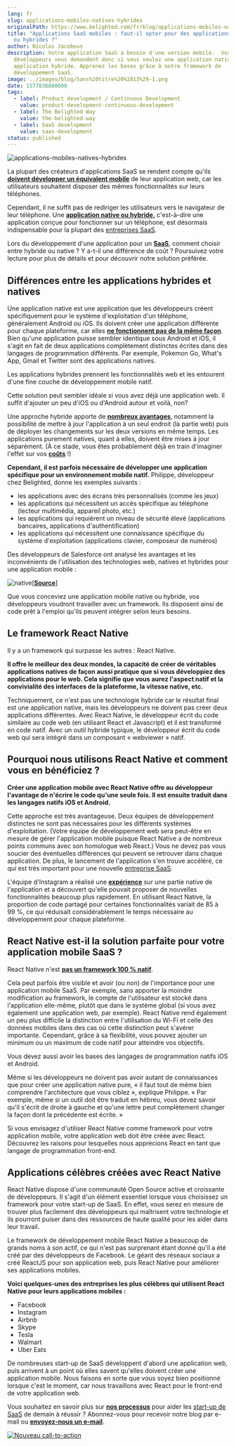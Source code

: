 ```yaml
---
lang: fr
slug: applications-mobiles-natives-hybrides
originalPath: https://www.belighted.com/fr/blog/applications-mobiles-natives-hybrides
title: "Applications SaaS mobiles : faut-il opter pour des applications natives
  ou hybrides ?"
author: Nicolas Jacobeus
description: Votre application SaaS a besoin d'une version mobile.  Vos
  développeurs vous demandent donc si vous voulez une application native ou une
  application hybride. Apprenez les bases grâce à notre framework de
  développement SaaS.
image: ../images/blog/Sans%20titre%20%2813%29-1.png
date: 1577836800000
tags:
  - label: Product development / Continuous Development
    value: product-development-continuous-development
  - label: The Belighted Way
    value: the-belighted-way
  - label: SaaS development
    value: saas-development
status: published
---
```

![applications-mobiles-natives-hybrides](/content/images/legacy/CQ7iju1-lCAX9gyi353pK.png)

La plupart des créateurs d'applications SaaS se rendent compte qu'ils **[doivent développer un équivalent mobile](https://www.inc.com/rahul-varshneya/saas-businesses-don-t-screw-up-your-mobile-app.html)** de leur application web, car les utilisateurs souhaitent disposer des mêmes fonctionnalités sur leurs téléphones.

Cependant, il ne suffit pas de rediriger les utilisateurs vers le navigateur de leur téléphone. Une **[application native ou hybride,](https://www.nngroup.com/articles/mobile-native-apps/)** c'est-à-dire une application conçue pour fonctionner sur un téléphone, est désormais indispensable pour la plupart des [entreprises SaaS](/fr/qu-est-ce-que-le-saas-guide).

Lors du développement d'une application pour un [**SaaS**](/fr/qu-est-ce-que-le-saas-guide), comment choisir entre hybride ou native ? Y a-t-il une différence de coût ? Poursuivez votre lecture pour plus de détails et pour découvrir notre solution préférée.

**Différences entre les applications hybrides et natives**
----------------------------------------------------------

Une application native est une application que les développeurs créent spécifiquement pour le système d'exploitation d'un téléphone, généralement Android ou iOS. Ils doivent créer une application différente pour chaque plateforme, car elles **[ne fonctionnent pas de la même façon](https://www.mobiloud.com/blog/native-web-or-hybrid-apps/)**. Bien qu'une application puisse sembler identique sous Android et iOS, il s'agit en fait de deux applications complètement distinctes écrites dans des langages de programmation différents. Par exemple, Pokemon Go, What's App, Gmail et Twitter sont des applications natives.

Les applications hybrides prennent les fonctionnalités web et les entourent d'une fine couche de développement mobile natif.

Cette solution peut sembler idéale si vous avez déjà une application web. Il suffit d'ajouter un peu d'iOS ou d'Android autour et voilà, non?

Une approche hybride apporte de **[nombreux avantages](https://www.clickz.com/the-pros-cons-and-politics-of-hybrid-mobile-apps/93887/)**, notamment la possibilité de mettre à jour l'application à un seul endroit (la partie web) puis de déployer les changements sur les deux versions en même temps. Les applications purement natives, quant à elles, doivent être mises à jour séparément. (À ce stade, vous êtes probablement déjà en train d'imaginer l'effet sur vos **[coûts](https://clutch.co/app-developers/resources/cost-build-mobile-app-survey)** !)

**Cependant, il est parfois nécessaire de développer une application spécifique pour un environnement mobile natif.** Philippe, développeur chez Belighted, donne les exemples suivants :

*   les applications avec des écrans très personnalisés (comme les jeux)
*   les applications qui nécessitent un accès spécifique au téléphone (lecteur multimédia, appareil photo, etc.)
*   les applications qui requièrent un niveau de sécurité élevé (applications bancaires, applications d'authentification)
*   les applications qui nécessitent une connaissance spécifique du système d'exploitation (applications clavier, composeur de numéros)

Des développeurs de Salesforce ont analysé les avantages et les inconvénients de l'utilisation des technologies web, natives et hybrides pour une application mobile :

![native](/content/images/legacy/1LeSdbB6WV1tF5EWM9GjT.png)\[**[Source](https://trailhead.salesforce.com/trails/mobile_sdk_intro/modules/mobile_sdk_introduction/units/mobilesdk_intro_scenarios)**\]

Que vous conceviez une application mobile native ou hybride, vos développeurs voudront travailler avec un framework. Ils disposent ainsi de code prêt à l'emploi qu'ils peuvent intégrer selon leurs besoins.

**Le framework React Native**
-----------------------------

Il y a un framework qui surpasse les autres : React Native.

**Il offre le meilleur des deux mondes, la capacité de créer de véritables applications natives de façon aussi pratique que si vous développiez des applications pour le web. Cela signifie que vous aurez l'aspect natif et la convivialité des interfaces de la plateforme, la vitesse native, etc.**

Techniquement, ce n'est pas une technologie hybride car le résultat final est une application native, mais les développeurs ne doivent pas créer deux applications différentes. Avec React Native, le développeur écrit du code similaire au code web (en utilisant React et Javascript) et il est transformé en code natif. Avec un outil hybride typique, le développeur écrit du code web qui sera intégré dans un composant « webviewer » natif.

**Pourquoi nous utilisons React Native et comment vous en bénéficiez ?**
------------------------------------------------------------------------

**Créer une application mobile avec React Native offre au développeur l'avantage de n'écrire le code qu'une seule fois. Il est ensuite traduit dans les langages natifs iOS et Android.**

Cette approche est très avantageuse. Deux équipes de développement distinctes ne sont pas nécessaires pour les différents systèmes d'exploitation. (Votre équipe de développement web sera peut-être en mesure de gérer l'application mobile puisque React Native a de nombreux points communs avec son homologue web React.) Vous ne devez pas vous soucier des éventuelles différences qui peuvent se retrouver dans chaque application. De plus, le lancement de l'application s'en trouve accéléré, ce qui est très important pour une nouvelle [entreprise SaaS](/fr/qu-est-ce-que-le-saas-guide).

L'équipe d'Instagram a réalisé une **[expérience](https://instagram-engineering.com/react-native-at-instagram-dd828a9a90c7)** sur une partie native de l'application et a découvert qu'elle pouvait proposer de nouvelles fonctionnalités beaucoup plus rapidement. En utilisant React Native, la proportion de code partagé pour certaines fonctionnalités variait de 85 à 99 %, ce qui réduisait considérablement le temps nécessaire au développement pour chaque plateforme.

**React Native est-il la solution parfaite pour votre application mobile SaaS ?**
---------------------------------------------------------------------------------

React Native n'est **[pas un framework 100 % natif](https://stxnext.com/blog/2018/01/24/why-use-react-native-your-mobile-app/)**.

Cela peut parfois être visible et avoir (ou non) de l'importance pour une application mobile SaaS. Par exemple, sans apporter la moindre modification au framework, le compte de l'utilisateur est stocké dans l'application elle-même, plutôt que dans le système global (si vous avez également une application web, par exemple). React Native rend également un peu plus difficile la distinction entre l'utilisation du Wi-Fi et celle des données mobiles dans des cas où cette distinction peut s'avérer importante. Cependant, grâce à sa flexibilité, vous pouvez ajouter un minimum ou un maximum de code natif pour atteindre vos objectifs.

Vous devez aussi avoir les bases des langages de programmation natifs iOS et Android.

Même si les développeurs ne doivent pas avoir autant de connaissances que pour créer une application native pure, « il faut tout de même bien comprendre l'architecture que vous ciblez », explique Philippe. « Par exemple, même si un outil doit être traduit en hébreu, vous devez savoir qu'il s'écrit de droite à gauche et qu'une lettre peut complètement changer la façon dont la précédente est écrite. »

Si vous envisagez d'utiliser React Native comme framework pour votre application mobile, votre application web doit être créée avec React. Découvrez les raisons pour lesquelles nous apprécions React en tant que langage de programmation front-end.

**Applications célèbres créées avec React Native**
--------------------------------------------------

React Native dispose d'une communauté Open Source active et croissante de développeurs. Il s'agit d'un élément essentiel lorsque vous choisissez un framework pour votre start-up de SaaS. En effet, vous serez en mesure de trouver plus facilement des développeurs qui maîtrisent votre technologie et ils pourront puiser dans des ressources de haute qualité pour les aider dans leur travail.

Le framework de développement mobile React Native a beaucoup de grands noms à son actif, ce qui n'est pas surprenant étant donné qu'il a été créé par des développeurs de Facebook. Le géant des réseaux sociaux a créé ReactJS pour son application web, puis React Native pour améliorer ses applications mobiles.

**Voici quelques-unes des entreprises les plus célèbres qui utilisent React Native pour leurs applications mobiles :**

*   Facebook
*   Instagram
*   Airbnb
*   Skype
*   Tesla
*   Walmart
*   Uber Eats

De nombreuses start-up de SaaS développent d'abord une application web, puis arrivent à un point où elles savent qu'elles doivent créer une application mobile. Nous faisons en sorte que vous soyez bien positionné lorsque c'est le moment, car nous travaillons avec React pour le front-end de votre application web.

Vous souhaitez en savoir plus sur **[nos processus](/fr/blog/methode-developpement-produits-saas)** pour aider les [start-up de SaaS](/fr/qu-est-ce-que-le-saas-guide) de demain à réussir ? Abonnez-vous pour recevoir notre blog par e-mail ou **[envoyez-nous un e-mail](/fr/evaluation-developpement-produit)**. 

[![Nouveau call-to-action](/content/images/legacy/jLxarWVFZ4IWPcDnMDdPS.png)](https://cta-redirect.hubspot.com/cta/redirect/1684659/9910533f-98e7-4836-a277-f9b2eb95e8b8)